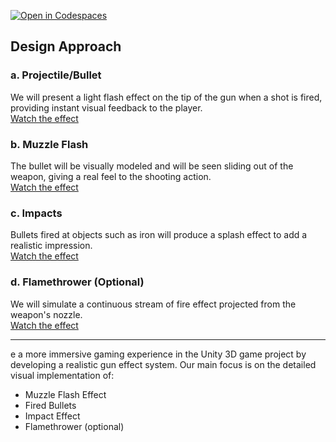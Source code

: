 [![Open in Codespaces](https://classroom.github.com/assets/launch-codespace-2972f46106e565e64193e422d61a12cf1da4916b45550586e14ef0a7c637dd04.svg)](https://classroom.github.com/open-in-codespaces?assignment_repo_id=16523275)


## Design Approach

### a. Projectile/Bullet  
We will present a light flash effect on the tip of the gun when a shot is fired, providing instant visual feedback to the player.  
[Watch the effect](https://www.youtube.com/watch?v=xenW67bXTgM)

### b. Muzzle Flash  
The bullet will be visually modeled and will be seen sliding out of the weapon, giving a real feel to the shooting action.  
[Watch the effect](https://youtu.be/sgBbnF3r60U?si=gg5t_fV6xtkHydom)

### c. Impacts  
Bullets fired at objects such as iron will produce a splash effect to add a realistic impression.  
[Watch the effect](https://www.youtube.com/watch?v=jSIan1cEYTI)

### d. Flamethrower (Optional)  
We will simulate a continuous stream of fire effect projected from the weapon's nozzle.  
[Watch the effect](https://www.youtube.com/watch?v=IY2K2cOE0R8)

---
e a more immersive gaming experience in the Unity 3D game project by developing a realistic gun effect system. Our main focus is on the detailed visual implementation of:
- Muzzle Flash Effect  
- Fired Bullets  
- Impact Effect  
- Flamethrower (optional)
